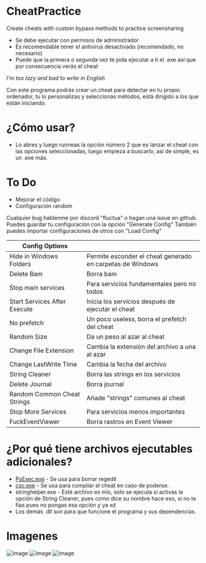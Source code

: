 # CheatPractice
Create cheats with custom bypass methods to practice screensharing

* Se debe ejecutar con permisos de administrador
* Es recomendable tener el antivirus desactivado (recomendado, no necesario)
* Puede que la primera o segunda vez te pida ejecutar a ti el .exe así que por consecuencia verás el cheat

*I'm too lazy and bad to write in English*

Con este programa podrás crear un cheat para detectar en tu propio ordenador, tu lo personalizas y seleccionas métodos, está dirigido a los que están iniciando.

# ¿Cómo usar?
- Lo abres y luego runneas la opción número 2 que es lanzar el cheat con las opciones seleccionadas, luego empieza a buscarlo, así de simple, es un .exe más.

# To Do
- Mejorar el código
- Configuración random

Cualquier bug hablenme por discord "fluctua" o hagan una issue en github.
Puedes guardar tu configuración con la opción "Generate Config"
También puedes importar configuraciones de otros con "Load Config"

| Config Options               |                                                           |
|------------------------------|-----------------------------------------------------------|
| Hide in Windows Folders      | Permite esconder el cheat generado en carpetas de Windows |
| Delete Bam                   | Borra bam                                                 |
| Stop main services           | Para servicios fundamentales pero no todos                |
| Start Services After Execute | Inicia los servicios después de ejecutar el cheat         |
| No prefetch                  | Un poco useless, borra el prefetch del cheat              |
| Random Size                  | Da un peso al azar al cheat                               |
| Change File Extension        | Cambia la extensión del archivo a una al azar             |
| Change LastWrite Time        | Cambia la fecha del archivo                               |
| String Cleaner               | Borra las strings en los servicios                        |
| Delete Journal               | Borra journal                                             |
| Random Common Cheat Strings  | Añade "strings" comunes al cheat                          |
| Stop More Services           | Para servicios menos importantes                          |
| FuckEventViewer              | Borra rastros en Event Viewer                             |

# ¿Por qué tiene archivos ejecutables adicionales?
- [PsExec.exe](https://learn.microsoft.com/en-us/sysinternals/downloads/psexec) - Se usa para borrar regedit
- [csc.exe](https://learn.microsoft.com/es-es/visualstudio/msbuild/csc-task?view=vs-2022) - Se usa para compilar el cheat en caso de poderse.
- stringhelper.exe - Esté archivo es mío, solo se ejecuta si activas la opción de String Cleaner, pues como dice su nombre hace eso, si no te fias pues no pongas esa opción y ya xd
- Los demás .dll son para que funcione el programa y sus dependencias.

# Imagenes
![image](https://github.com/nay-cat/CheatPractice/assets/63517637/308556b6-aa97-460a-9c44-1b04157bacce)
![image](https://github.com/nay-cat/CheatPractice/assets/63517637/3b0910ca-deeb-451b-8760-c7f92e717683)
![image](https://github.com/nay-cat/CheatPractice/assets/63517637/5b7fe1e5-300f-4613-82be-0c3aff222576)

